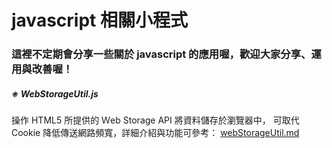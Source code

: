 # javascript 相關小程式

### 這裡不定期會分享一些關於 javascript 的應用喔，歡迎大家分享、運用與改善喔！

##### ※ WebStorageUtil.js
操作 HTML5 所提供的 Ｗeb Storage API 將資料儲存於瀏覽器中，
可取代 Cookie 降低傳送網路頻寬，詳細介紹與功能可參考：
[webStorageUtil.md](https://github.com/infinityAlive/javascriptRelation/blob/master/webStorageUtil.md)


